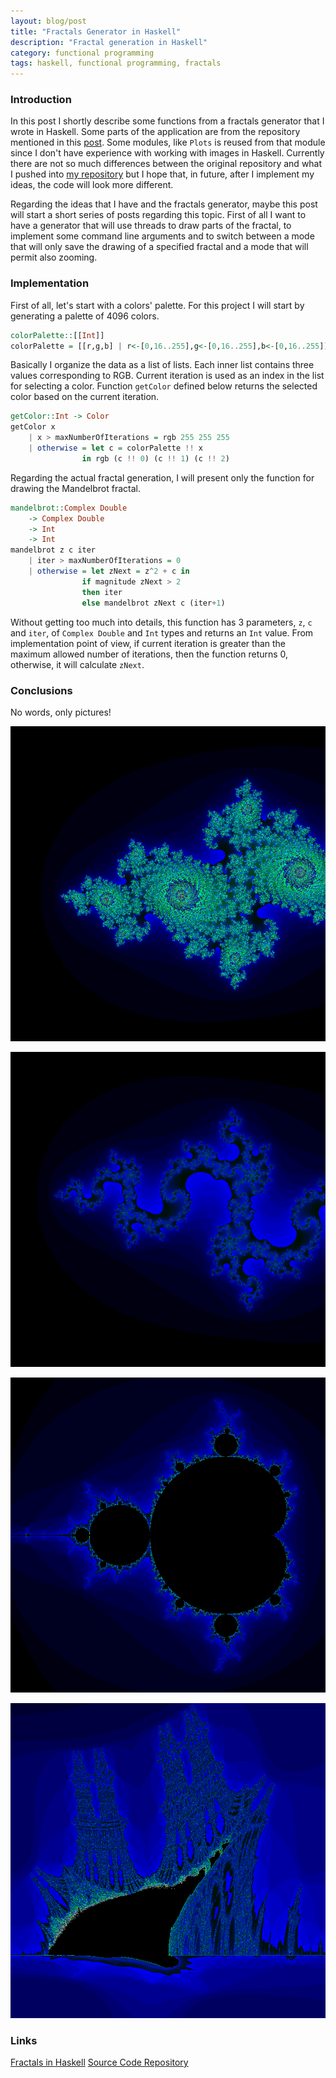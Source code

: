 ```yaml
---
layout: blog/post
title: "Fractals Generator in Haskell"
description: "Fractal generation in Haskell"
category: functional programming
tags: haskell, functional programming, fractals
---
```


### Introduction

In this post I shortly describe some functions from a fractals generator that I wrote in Haskell. Some parts of the application are from the repository mentioned in this [post][1]. Some modules, like `Plots` is reused from that module since I don't have experience with working with images in Haskell.
Currently there are not so much differences between the original repository and what I pushed into [my repository][2] but I hope that, in future, after I implement my ideas, the code will look more different. 

Regarding the ideas that I have and the fractals generator, maybe this post will start a short series of posts regarding this topic. First of all I want to have a generator that will use threads to draw parts of the fractal, to implement some command line arguments and to switch between a mode that will only save the drawing of a specified fractal and a mode that will permit also zooming.

### Implementation

First of all, let's start with a colors' palette. For this project I will start by generating a palette of 4096 colors. 

```haskell
colorPalette::[[Int]]
colorPalette = [[r,g,b] | r<-[0,16..255],g<-[0,16..255],b<-[0,16..255]]
```

Basically I organize the data as a list of lists. Each inner list contains three values corresponding to RGB. Current iteration is used as an index in the list for selecting a color. Function `getColor` defined below returns the selected color based on the current iteration.


```haskell
getColor::Int -> Color
getColor x
    | x > maxNumberOfIterations = rgb 255 255 255
    | otherwise = let c = colorPalette !! x
                in rgb (c !! 0) (c !! 1) (c !! 2)
```
Regarding the actual fractal generation, I will present only the function for drawing the Mandelbrot fractal.

```haskell
mandelbrot::Complex Double
    -> Complex Double
    -> Int
    -> Int
mandelbrot z c iter
    | iter > maxNumberOfIterations = 0
    | otherwise = let zNext = z^2 + c in
                if magnitude zNext > 2
                then iter
                else mandelbrot zNext c (iter+1)
```
Without getting too much into details, this function has 3 parameters, `z`, `c` and `iter`, of `Complex Double` and `Int` types and returns an `Int` value. From implementation point of view, if current iteration is greater than the maximum allowed number of iterations, then the function returns 0, otherwise, it will calculate `zNext`.

### Conclusions

No words, only pictures!

![Julia Fractal][img_julia]

![Julia Fractal][img_julia2]

![Mandelbrot Fractal][img_mandelbrot]

![Burning Ship Fractal][img_ship]

### Links

[Fractals in Haskell][1]
[Source Code Repository][2]

[img_julia]:/blog/resources/julia.png "Julia fractal"
[img_julia2]:/blog/resources/julia2.png "Julia fractal"
[img_mandelbrot]:/blog/resources/mandelbrot.png "Mandelbrot fractal"
[img_ship]:/blog/resources/ship.png "Burning Ship fractal"

[1]: https://gregheartsfield.com/fractal-hs/
[2]: https://github.com/ardeleanasm/project-fractals
